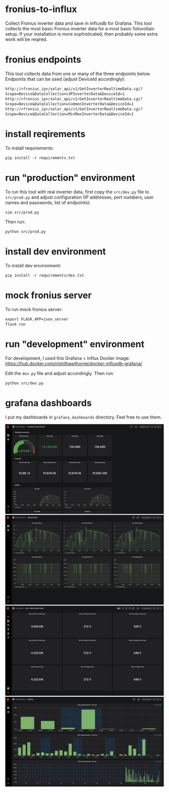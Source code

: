 # fronius-to-influx
Collect Fronius inverter data and save in Influxdb for Grafana. This tool collects the most basic Fronius inverter data for a most basic fotovoltaic setup. If your installation is more sophisticated, then probably some extra work will be reqired. 

# fronius endpoints
This tool collects data from one or many of the three endpoints below. Endpoints that can be used (adjust DeviceId accordingly): 

    http://<fronius_ip>/solar_api/v1/GetInverterRealtimeData.cgi?Scope=Device&DataCollection=3PInverterData&DeviceId=1
    http://<fronius_ip>/solar_api/v1/GetInverterRealtimeData.cgi?Scope=Device&DataCollection=CommonInverterData&DeviceId=1
    http://<fronius_ip>/solar_api/v1/GetInverterRealtimeData.cgi?Scope=Device&DataCollection=MinMaxInverterData&DeviceId=1

# install reqirements
To install requirements:

    pip install -r requirements.txt

# run "production" environment
To run this tool with real inverter data, first copy the `src/dev.py` file to `src/prod.py` and adjust configuration (IP addresses, port numbers, user names and passwords, list of endpoints):

    vim src/prod.py 

Then run:

    python src/prod.py

# install dev environment
To install dev environment:

    pip install -r requirements/dev.txt

# mock fronius server
To run mock fronius server:

    export FLASK_APP=json_server
    flask run

# run "development" environment
For development, I used this Grafana + Influx Docker image: https://hub.docker.com/r/philhawthorne/docker-influxdb-grafana/

Edit the `dev.py` file and adjust accordingly. Then run:

    python src/dev.py

# grafana dashboards
I put my dashboards in `grafana_dashboards` directory. Feel free to use them.

![Screenshot](img/screenshot.png?raw=true "Screenshot")
![Screenshot2](img/screenshot2.png?raw=true "Screenshot2")
![Screenshot3](img/screenshot3.png?raw=true "Screenshot3")
![Screenshot4](img/screenshot4.png?raw=true "Screenshot4")
